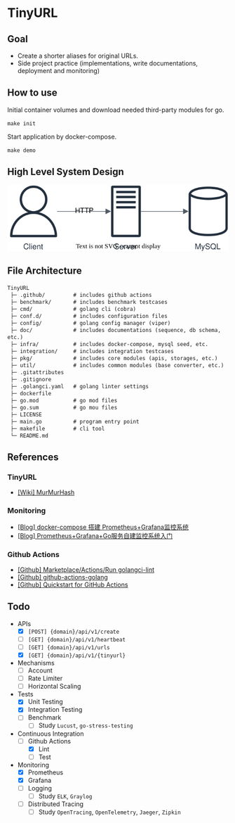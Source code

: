 # TinyURL

## Goal

- Create a shorter aliases for original URLs.
- Side project practice (implementations, write documentations, deployment and monitoring)

## How to use

Initial container volumes and download needed third-party modules for go.

```
make init
```

Start application by docker-compose.

```
make demo
```

## High Level System Design

![image](./doc/image/architecture.svg)

## File Architecture

```
TinyURL
 ├─ .github/         # includes github actions
 ├─ benchmark/       # includes benchmark testcases
 ├─ cmd/             # golang cli (cobra)
 ├─ conf.d/          # includes configuration files
 ├─ config/          # golang config manager (viper)
 ├─ doc/             # includes documentations (sequence, db schema, etc.)
 ├─ infra/           # includes docker-compose, mysql seed, etc.
 ├─ integration/     # includes integration testcases
 ├─ pkg/             # includes core modules (apis, storages, etc.)
 ├─ util/            # includes common modules (base converter, etc.)
 ├─ .gitattributes
 ├─ .gitignore
 ├─ .golangci.yaml   # golang linter settings
 ├─ dockerfile
 ├─ go.mod           # go mod files
 ├─ go.sum           # go mou files
 ├─ LICENSE
 ├─ main.go          # program entry point
 ├─ makefile         # cli tool
 └─ README.md
```

## References

### TinyURL

- [[Wiki] MurMurHash](https://en.wikipedia.org/wiki/MurmurHash)

### Monitoring

- [[Blog] docker-compose 搭建 Prometheus+Grafana监控系统](https://www.cnblogs.com/qdhxhz/p/16325893.html)
- [[Blog] Prometheus+Grafana+Go服务自建监控系统入门](https://www.xhyonline.com/?p=1492)

### Github Actions

- [[Github] Marketplace/Actions/Run golangci-lint](https://github.com/marketplace/actions/run-golangci-lint)
- [[Github] github-actions-golang](https://github.com/mvdan/github-actions-golang)
- [[Github] Quickstart for GitHub Actions](https://docs.github.com/en/actions/quickstart)

## Todo

- APIs
  - [x] `[POST] {domain}/api/v1/create`
  - [ ] `[GET] {domain}/api/v1/heartbeat`
  - [ ] `[GET] {domain}/api/v1/urls`
  - [x] `[GET] {domain}/api/v1/{tinyurl}`

- Mechanisms
  - [ ] Account
  - [ ] Rate Limiter
  - [ ] Horizontal Scaling

- Tests
  - [x] Unit Testing
  - [x] Integration Testing
  - [ ] Benchmark
    - [ ] Study `Lucust`, `go-stress-testing`

- Continuous Integration
  - [ ] Github Actions
    - [x] Lint
    - [ ] Test

- Monitoring
  - [x] Prometheus
  - [x] Grafana
  - [ ] Logging
    - [ ] Study `ELK`, `Graylog`
  - [ ] Distributed Tracing
    - [ ] Study `OpenTracing`, `OpenTelemetry`, `Jaeger`, `Zipkin`